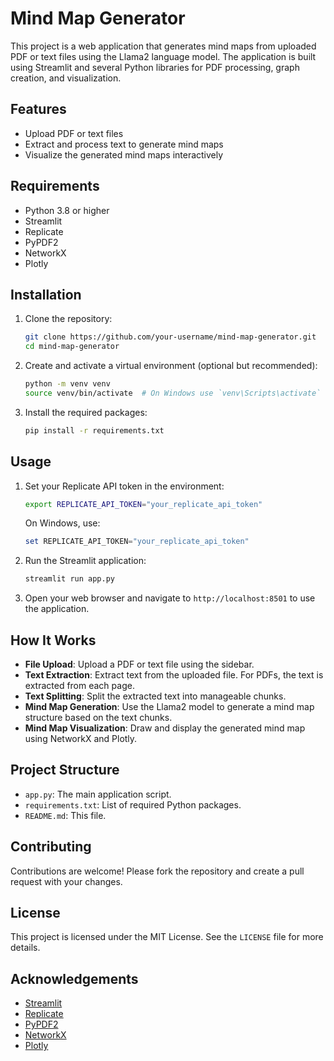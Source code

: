 # Mind Map Generator

This project is a web application that generates mind maps from uploaded PDF or text files using the Llama2 language model. The application is built using Streamlit and several Python libraries for PDF processing, graph creation, and visualization.

## Features

- Upload PDF or text files
- Extract and process text to generate mind maps
- Visualize the generated mind maps interactively

## Requirements

- Python 3.8 or higher
- Streamlit
- Replicate
- PyPDF2
- NetworkX
- Plotly

## Installation

1. Clone the repository:

    ```bash
    git clone https://github.com/your-username/mind-map-generator.git
    cd mind-map-generator
    ```

2. Create and activate a virtual environment (optional but recommended):

    ```bash
    python -m venv venv
    source venv/bin/activate  # On Windows use `venv\Scripts\activate`
    ```

3. Install the required packages:

    ```bash
    pip install -r requirements.txt
    ```

## Usage

1. Set your Replicate API token in the environment:

    ```bash
    export REPLICATE_API_TOKEN="your_replicate_api_token"
    ```

    On Windows, use:

    ```powershell
    set REPLICATE_API_TOKEN="your_replicate_api_token"
    ```

2. Run the Streamlit application:

    ```bash
    streamlit run app.py
    ```

3. Open your web browser and navigate to `http://localhost:8501` to use the application.

## How It Works

- **File Upload**: Upload a PDF or text file using the sidebar.
- **Text Extraction**: Extract text from the uploaded file. For PDFs, the text is extracted from each page.
- **Text Splitting**: Split the extracted text into manageable chunks.
- **Mind Map Generation**: Use the Llama2 model to generate a mind map structure based on the text chunks.
- **Mind Map Visualization**: Draw and display the generated mind map using NetworkX and Plotly.

## Project Structure

- `app.py`: The main application script.
- `requirements.txt`: List of required Python packages.
- `README.md`: This file.

## Contributing

Contributions are welcome! Please fork the repository and create a pull request with your changes.

## License

This project is licensed under the MIT License. See the `LICENSE` file for more details.

## Acknowledgements

- [Streamlit](https://streamlit.io/)
- [Replicate](https://replicate.com/)
- [PyPDF2](https://pypdf2.readthedocs.io/)
- [NetworkX](https://networkx.github.io/)
- [Plotly](https://plotly.com/python/)

